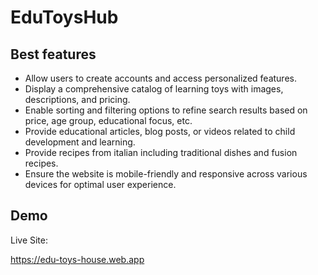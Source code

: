 
# EduToysHub



##  Best features

- Allow users to create accounts and access personalized features.
- Display a comprehensive catalog of learning toys with images, descriptions, and pricing.
- Enable sorting and filtering options to refine search results based on price, age group, educational focus, etc.
- Provide educational articles, blog posts, or videos related to child development and learning.
- Provide recipes from italian including traditional dishes and fusion recipes.
-  Ensure the website is mobile-friendly and responsive across various devices for optimal user experience.

## Demo

Live Site:

https://edu-toys-house.web.app